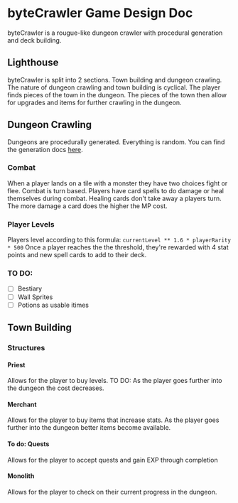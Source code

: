 # byteCrawler Game Design Doc

byteCrawler is a rougue-like dungeon crawler with procedural generation and deck building.

## Lighthouse

byteCrawler is split into 2 sections. Town building and dungeon crawling. The nature of dungeon crawling and town building is cyclical. The player finds pieces of the town in the dungeon. The pieces of the town then allow for upgrades and items for further crawling in the dungeon.

## Dungeon Crawling

Dungeons are procedurally generated. Everything is random. You can find the generation docs [here](https://github.com/joonipea/byteCrawler-server).

### Combat

When a player lands on a tile with a monster they have two choices fight or flee. Combat is turn based. Players have card spells to do damage or heal themselves during combat. Healing cards don't take away a players turn. The more damage a card does the higher the MP cost.

### Player Levels

Players level according to this formula:
`currentLevel ** 1.6 * playerRarity * 500`
Once a player reaches the the threshold, they're rewarded with 4 stat points and new spell cards to add to their deck.

### TO DO:

-   [ ] Bestiary
-   [ ] Wall Sprites
-   [ ] Potions as usable itimes

## Town Building

### Structures

#### Priest

Allows for the player to buy levels. TO DO: As the player goes further into the dungeon the cost decreases.

#### Merchant

Allows for the player to buy items that increase stats. As the player goes further into the dungeon better items become available.

#### To do: Quests

Allows for the player to accept quests and gain EXP through completion

#### Monolith

Allows for the player to check on their current progress in the dungeon.
